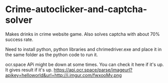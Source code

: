 # Crime-autoclicker-and-captcha-solver

Makes drinks in crime website game. Also solves captcha with about 70% success rate.

Need to install python, python libraries and chrimedriver.exe and place it in the same folder as the python code to run it.

ocr.space APi might be down at some times.
You can check it here if it's up. It gives result if it's up.
https://api.ocr.space/parse/imageurl?apikey=helloworld&url=http://i.imgur.com/fwxooMv.png